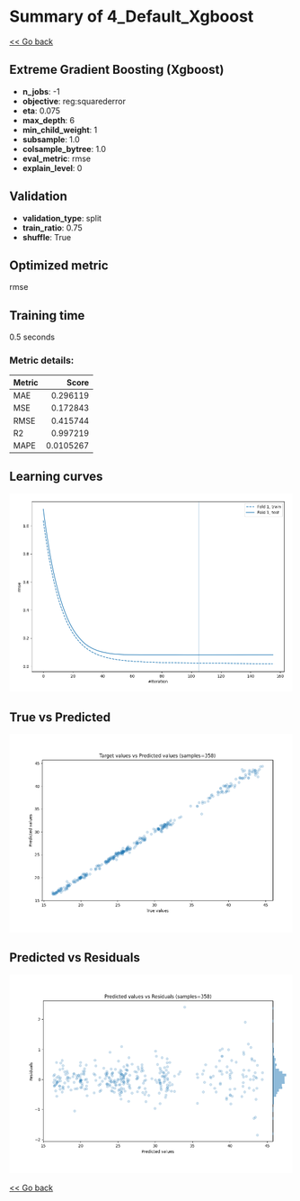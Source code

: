 # Summary of 4_Default_Xgboost

[<< Go back](../README.md)


## Extreme Gradient Boosting (Xgboost)
- **n_jobs**: -1
- **objective**: reg:squarederror
- **eta**: 0.075
- **max_depth**: 6
- **min_child_weight**: 1
- **subsample**: 1.0
- **colsample_bytree**: 1.0
- **eval_metric**: rmse
- **explain_level**: 0

## Validation
 - **validation_type**: split
 - **train_ratio**: 0.75
 - **shuffle**: True

## Optimized metric
rmse

## Training time

0.5 seconds

### Metric details:
| Metric   |     Score |
|:---------|----------:|
| MAE      | 0.296119  |
| MSE      | 0.172843  |
| RMSE     | 0.415744  |
| R2       | 0.997219  |
| MAPE     | 0.0105267 |



## Learning curves
![Learning curves](learning_curves.png)
## True vs Predicted

![True vs Predicted](true_vs_predicted.png)


## Predicted vs Residuals

![Predicted vs Residuals](predicted_vs_residuals.png)



[<< Go back](../README.md)
